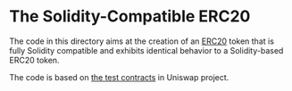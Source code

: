 # The Solidity-Compatible ERC20
The code in this directory aims at the creation of an [ERC20](https://github.com/ethereum/EIPs/issues/20) token that is fully Solidity compatible and exhibits identical behavior to a Solidity-based ERC20 token.

The code is based on [the test contracts](https://github.com/Uniswap/contracts-vyper/blob/master/contracts/test_contracts/ERC20.vy) in Uniswap project.
